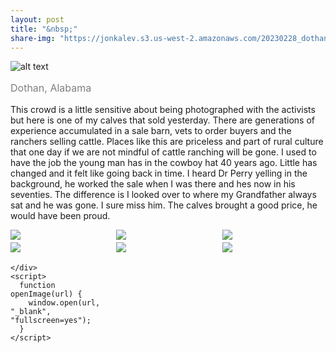 ```yaml
---
layout: post
title: "&nbsp;"
share-img: "https://jonkalev.s3.us-west-2.amazonaws.com/20230228_dothan-0.jpg"
---
```

![alt text](https://jonkalev.s3.us-west-2.amazonaws.com/20230228_dothan-0.jpg)
<p style="color: grey; font-size: 16px;">Dothan, Alabama</p>

This crowd is a little sensitive about being photographed with the activists but here is one of my calves that sold yesterday. There are generations of experience accumulated in a sale barn, vets to order buyers and the ranchers selling cattle. 
Places like this are priceless and part of rural culture that one day if we are not mindful of cattle ranching will be gone.
I used to have the job the young man has in the cowboy hat 40 years ago. Little has changed and it felt like going back in time. I heard Dr Perry yelling in the background, he worked the sale when I was there and hes now in his seventies. The difference is I looked over to where my Grandfather always sat and he was gone. I sure miss him. The calves brought a good price, he would have been proud.



<html>
  <head>
    <title>Image Mosaic</title>
    <style>
      .image-grid {
        display: grid;
        grid-template-columns: repeat(3, 1fr);
        grid-gap: 4px;
      }
      .image {
        max-height: 300px;
        object-fit: contain;
        cursor: pointer;
      }
    </style>
  </head>
  <body>
    <div class="image-grid">
      <img class="image" src="https://jonkalev.s3.us-west-2.amazonaws.com/20230228_Dothan-1.jpg"  onclick="openImage('https://jonkalev.s3.us-west-2.amazonaws.com/20230228_Dothan-1.jpg')">
      <img class="image" src="https://jonkalev.s3.us-west-2.amazonaws.com/20230228_dothan-3.jpg"  onclick="openImage('https://jonkalev.s3.us-west-2.amazonaws.com/20230228_dothan-3.jpg')">
      <img class="image" src="https://jonkalev.s3.us-west-2.amazonaws.com/20230228_dothan-4.jpg"  onclick="openImage('https://jonkalev.s3.us-west-2.amazonaws.com/20230228_dothan-4.jpg')">
      <img class="image" src="https://jonkalev.s3.us-west-2.amazonaws.com/20230228_dothan-5.jpg"  onclick="openImage('https://jonkalev.s3.us-west-2.amazonaws.com/20230228_dothan-5.jpg')">
      <img class="image" src="https://jonkalev.s3.us-west-2.amazonaws.com/20230228_dothan-7.jpg"  onclick="openImage('https://jonkalev.s3.us-west-2.amazonaws.com/20230228_dothan-7.jpg')">
      <img class="image" src="https://jonkalev.s3.us-west-2.amazonaws.com/20230228_dothan-8.jpg"  onclick="openImage('https://jonkalev.s3.us-west-2.amazonaws.com/20230228_dothan-8.jpg')">

        
        
        
    </div>
    <script>
      function openImage(url) {
        window.open(url, "_blank", "fullscreen=yes");
      }
    </script>
  </body>
</html>
<br/>
